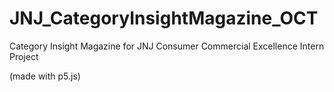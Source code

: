 # JNJ_CategoryInsightMagazine_OCT
Category Insight Magazine for JNJ Consumer Commercial Excellence Intern Project

(made with p5.js)
